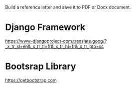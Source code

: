 Build a reference letter and save it to PDF or Docx document.

# Django Framework
https://www-djangoproject-com.translate.goog/?_x_tr_sl=en&_x_tr_tl=fr&_x_tr_hl=fr&_x_tr_pto=sc

# Bootsrap Library
https://getbootstrap.com
